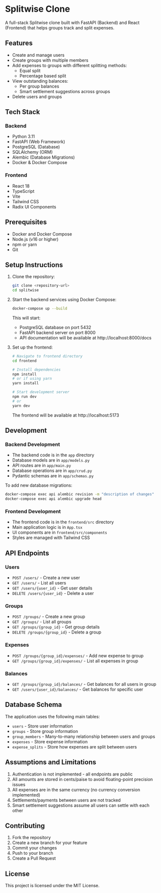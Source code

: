 # Splitwise Clone

A full-stack Splitwise clone built with FastAPI (Backend) and React (Frontend) that helps groups track and split expenses.

## Features

- Create and manage users
- Create groups with multiple members
- Add expenses to groups with different splitting methods:
  - Equal split
  - Percentage based split
- View outstanding balances:
  - Per group balances
  - Smart settlement suggestions across groups
- Delete users and groups

## Tech Stack

### Backend
- Python 3.11
- FastAPI (Web Framework)
- PostgreSQL (Database)
- SQLAlchemy (ORM)
- Alembic (Database Migrations)
- Docker & Docker Compose

### Frontend
- React 18
- TypeScript
- Vite
- Tailwind CSS
- Radix UI Components

## Prerequisites

- Docker and Docker Compose
- Node.js (v16 or higher)
- npm or yarn
- Git

## Setup Instructions

1. Clone the repository:
   ```bash
   git clone <repository-url>
   cd splitwise
   ```

2. Start the backend services using Docker Compose:
   ```bash
   docker-compose up --build
   ```
   This will start:
   - PostgreSQL database on port 5432
   - FastAPI backend server on port 8000
   - API documentation will be available at http://localhost:8000/docs

3. Set up the frontend:
   ```bash
   # Navigate to frontend directory
   cd frontend

   # Install dependencies
   npm install
   # or if using yarn
   yarn install

   # Start development server
   npm run dev
   # or
   yarn dev
   ```
   The frontend will be available at http://localhost:5173

## Development

### Backend Development

- The backend code is in the `app` directory
- Database models are in `app/models.py`
- API routes are in `app/main.py`
- Database operations are in `app/crud.py`
- Pydantic schemas are in `app/schemas.py`

To add new database migrations:
```bash
docker-compose exec api alembic revision -m "description of changes"
docker-compose exec api alembic upgrade head
```

### Frontend Development

- The frontend code is in the `frontend/src` directory
- Main application logic is in `App.tsx`
- UI components are in `frontend/src/components`
- Styles are managed with Tailwind CSS

## API Endpoints

### Users
- `POST /users/` - Create a new user
- `GET /users/` - List all users
- `GET /users/{user_id}` - Get user details
- `DELETE /users/{user_id}` - Delete a user

### Groups
- `POST /groups/` - Create a new group
- `GET /groups/` - List all groups
- `GET /groups/{group_id}` - Get group details
- `DELETE /groups/{group_id}` - Delete a group

### Expenses
- `POST /groups/{group_id}/expenses/` - Add new expense to group
- `GET /groups/{group_id}/expenses/` - List all expenses in group

### Balances
- `GET /groups/{group_id}/balances/` - Get balances for all users in group
- `GET /users/{user_id}/balances/` - Get balances for specific user

## Database Schema

The application uses the following main tables:
- `users` - Store user information
- `groups` - Store group information
- `group_members` - Many-to-many relationship between users and groups
- `expenses` - Store expense information
- `expense_splits` - Store how expenses are split between users

## Assumptions and Limitations

1. Authentication is not implemented - all endpoints are public
2. All amounts are stored in cents/paise to avoid floating-point precision issues
3. All expenses are in the same currency (no currency conversion implemented)
4. Settlements/payments between users are not tracked
5. Smart settlement suggestions assume all users can settle with each other

## Contributing

1. Fork the repository
2. Create a new branch for your feature
3. Commit your changes
4. Push to your branch
5. Create a Pull Request

## License

This project is licensed under the MIT License.